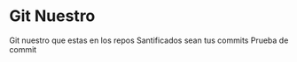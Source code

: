  # Git Nuestro


 Git nuestro que estas en los repos
 Santificados sean tus commits
 Prueba de commit